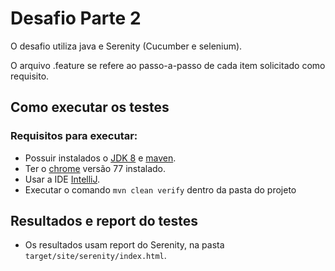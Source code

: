 # Desafio Parte 2

O desafio utiliza java e Serenity (Cucumber e selenium).

O arquivo .feature se refere ao passo-a-passo de cada item solicitado como requisito. 

## Como executar os testes

### Requisitos para executar:
  - Possuir instalados o [JDK 8](https://www.oracle.com/technetwork/pt/java/javase/downloads/jdk8-downloads-2133151.html) e [maven](https://maven.apache.org/).
  - Ter o [chrome](https://www.google.com/intl/pt-BR/chrome/) versão 77 instalado.
  - Usar a IDE [IntelliJ](https://www.jetbrains.com/idea/download/). 
  - Executar o comando `mvn clean verify` dentro da pasta do projeto
   
## Resultados e report do testes

   - Os resultados usam report do Serenity, na pasta `target/site/serenity/index.html`. 